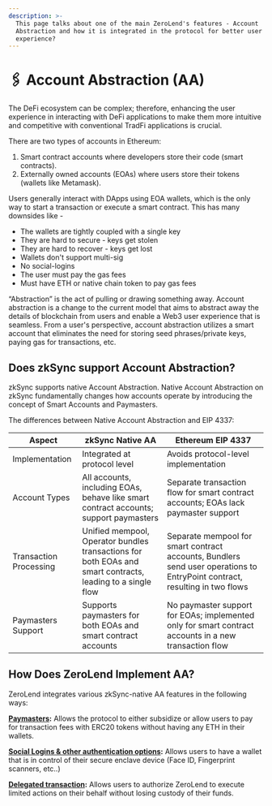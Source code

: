 ```yaml
---
description: >-
  This page talks about one of the main ZeroLend's features - Account
  Abstraction and how it is integrated in the protocol for better user
  experience?
---
```


# 🖇 Account Abstraction (AA)

The DeFi ecosystem can be complex; therefore, enhancing the user experience in interacting with DeFi applications to make them more intuitive and competitive with conventional TradFi applications is crucial.

There are two types of accounts in Ethereum:

1. Smart contract accounts where developers store their code (smart contracts).
2. Externally owned accounts (EOAs) where users store their tokens (wallets like Metamask).

Users generally interact with DApps using EOA wallets, which is the only way to start a transaction or execute a smart contract. This has many downsides like -&#x20;

* The wallets are tightly coupled with a single key
* They are hard to secure - keys get stolen
* They are hard to recover - keys get lost
* Wallets don't support multi-sig
* No social-logins
* The user must pay the gas fees
* Must have ETH or native chain token to pay gas fees

“Abstraction” is the act of pulling or drawing something away. Account abstraction is a change to the current model that aims to abstract away the details of blockchain from users and enable a Web3 user experience that is seamless. From a user's perspective, account abstraction utilizes a smart account that eliminates the need for storing seed phrases/private keys, paying gas for transactions, etc.

## Does zkSync support Account Abstraction?

zkSync supports native Account Abstraction. Native Account Abstraction on zkSync fundamentally changes how accounts operate by introducing the concept of Smart Accounts and Paymasters.

The differences between Native Account Abstraction and EIP 4337:

| Aspect                 | zkSync Native AA                                                                                           | Ethereum EIP 4337                                                                                                          |
| ---------------------- | ---------------------------------------------------------------------------------------------------------- | -------------------------------------------------------------------------------------------------------------------------- |
| Implementation         | Integrated at protocol level                                                                               | Avoids protocol-level implementation                                                                                       |
| Account Types          | All accounts, including EOAs, behave like smart contract accounts; support paymasters                      | Separate transaction flow for smart contract accounts; EOAs lack paymaster support                                         |
| Transaction Processing | Unified mempool, Operator bundles transactions for both EOAs and smart contracts, leading to a single flow | Separate mempool for smart contract accounts, Bundlers send user operations to EntryPoint contract, resulting in two flows |
| Paymasters Support     | Supports paymasters for both EOAs and smart contract accounts                                              | No paymaster support for EOAs; implemented only for smart contract accounts in a new transaction flow                      |

## How Does ZeroLend Implement AA?

ZeroLend integrates various zkSync-native AA features in the following ways:

[**Paymasters**](https://app.gitbook.com/o/Akzp3BDVzd6MoCyLbMoK/s/i9DDwWcSwiiTEJZZlm8R/\~/changes/126/features/account-abstraction-aa/paymasters)**:** Allows the protocol to either subsidize or allow users to pay for transaction fees with ERC20 tokens without having any ETH in their wallets.

[**Social Logins & other authentication options**](https://app.gitbook.com/o/Akzp3BDVzd6MoCyLbMoK/s/i9DDwWcSwiiTEJZZlm8R/\~/changes/126/features/account-abstraction-aa/login-with-face-id-socials)**:** Allows users to have a wallet that is in control of their secure enclave device (Face ID, Fingerprint scanners, etc..)

[**Delegated transaction**](https://app.gitbook.com/o/Akzp3BDVzd6MoCyLbMoK/s/i9DDwWcSwiiTEJZZlm8R/\~/changes/126/features/account-abstraction-aa/delegated-transaction)**:** Allows users to authorize ZeroLend to execute limited actions on their behalf without losing custody of their funds.
